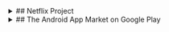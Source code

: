 <details><summary> ## Netflix Project </summary><p>
</p></details>

<details><summary> ## The Android App Market on Google Play </summary><p>
</p></details>
